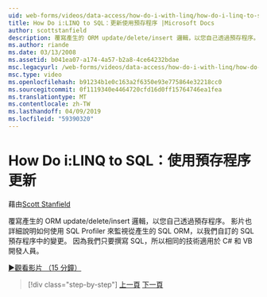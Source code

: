 ```yaml
---
uid: web-forms/videos/data-access/how-do-i-with-linq/how-do-i-linq-to-sql-updating-with-stored-procedures
title: How Do i:LINQ to SQL：更新使用預存程序 |Microsoft Docs
author: scottstanfield
description: 覆寫產生的 ORM update/delete/insert 邏輯，以您自己透過預存程序。 影片也會顯示在詳細資料中如何使用 SQL Profiler，以...
ms.author: riande
ms.date: 03/13/2008
ms.assetid: b041ea07-a174-4a57-b2a8-4ce64232bdae
msc.legacyurl: /web-forms/videos/data-access/how-do-i-with-linq/how-do-i-linq-to-sql-updating-with-stored-procedures
msc.type: video
ms.openlocfilehash: b91234b1e0c163a2f6350e93e775864e32218cc0
ms.sourcegitcommit: 0f1119340e4464720cfd16d0ff15764746ea1fea
ms.translationtype: MT
ms.contentlocale: zh-TW
ms.lasthandoff: 04/09/2019
ms.locfileid: "59390320"
---
```

# <a name="how-do-i-linq-to-sql-updating-with-stored-procedures"></a>How Do i:LINQ to SQL：使用預存程序更新

藉由[Scott Stanfield](https://github.com/scottstanfield)

覆寫產生的 ORM update/delete/insert 邏輯，以您自己透過預存程序。 影片也詳細說明如何使用 SQL Profiler 來監視從產生的 SQL ORM，以我們自訂的 SQL 預存程序中的變更。 因為我們只要撰寫 SQL，所以相同的技術適用於 C# 和 VB 開發人員。

[&#9654;觀看影片 （15 分鐘）](https://channel9.msdn.com/Blogs/ASP-NET-Site-Videos/how-do-i-linq-to-sql-updating-with-stored-procedures)

> [!div class="step-by-step"]
> [上一頁](how-do-i-linq-to-sql-using-stored-procedures.md)
> [下一頁](how-do-i-linq-to-sql-executing-arbitrary-sql.md)
